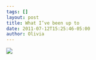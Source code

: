 ```yaml
---
tags: []
layout: post
title: What I’ve been up to
date: 2011-07-12T15:25:46-05:00
author: Olivia
---
```


![](/media/lo8ouyL1NA1qga9s2o1_1280.png)
